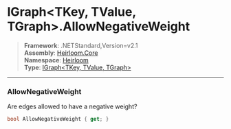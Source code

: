 # IGraph\<TKey, TValue, TGraph>.AllowNegativeWeight

> **Framework**: .NETStandard,Version=v2.1  
> **Assembly**: [Heirloom.Core][0]  
> **Namespace**: [Heirloom][0]  
> **Type**: [IGraph\<TKey, TValue, TGraph>][1]

--------------------------------------------------------------------------------

### AllowNegativeWeight

Are edges allowed to have a negative weight?

```cs
bool AllowNegativeWeight { get; }
```

[0]: ../Heirloom.Core.md
[1]: Heirloom.IGraph[TKey,TValue,TGraph].md
